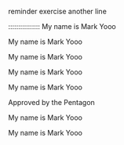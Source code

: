 reminder exercise
another line

::::::::::::::::
My name is Mark
Yooo


My name is Mark
Yooo


My name is Mark
Yooo


My name is Mark
Yooo


My name is Mark
Yooo


Approved by the Pentagon


My name is Mark
Yooo


My name is Mark
Yooo

